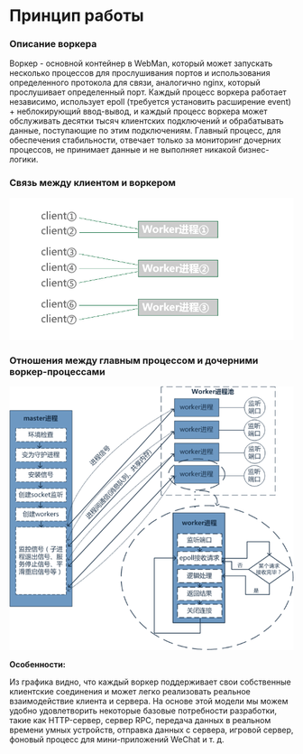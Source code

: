 # Принцип работы

### Описание воркера
Воркер - основной контейнер в WebMan, который может запускать несколько процессов для прослушивания портов и использования определенного протокола для связи, аналогично nginx, который прослушивает определенный порт. Каждый процесс воркера работает независимо, использует epoll (требуется установить расширение event) + неблокирующий ввод-вывод, и каждый процесс воркера может обслуживать десятки тысяч клиентских подключений и обрабатывать данные, поступающие по этим подключениям. Главный процесс, для обеспечения стабильности, отвечает только за мониторинг дочерних процессов, не принимает данные и не выполняет никакой бизнес-логики.

### Связь между клиентом и воркером
![workerman master woker模型](images/Worker.png)

### Отношения между главным процессом и дочерними воркер-процессами
![workerman master woker模型](images/Worker2.png)

**Особенности:**

Из графика видно, что каждый воркер поддерживает свои собственные клиентские соединения и может легко реализовать реальное взаимодействие клиента и сервера. На основе этой модели мы можем удобно удовлетворить некоторые базовые потребности разработки, такие как HTTP-сервер, сервер RPC, передача данных в реальном времени умных устройств, отправка данных с сервера, игровой сервер, фоновый процесс для мини-приложений WeChat и т. д.
